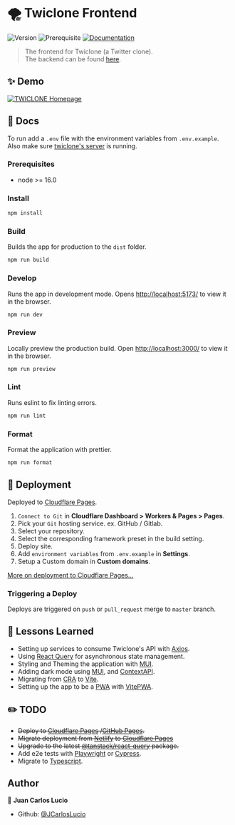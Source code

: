 # 🌪️ Twiclone Frontend

![Version](https://img.shields.io/badge/version-0.1.0-blue.svg?cacheSeconds=2592000)
![Prerequisite](https://img.shields.io/badge/node-%3E%3D%2016.0-blue.svg)
[![Documentation](https://img.shields.io/badge/documentation-yes-brightgreen.svg)](https://github.com/JCarlosLucio/twiclone-frontend#readme)

> The frontend for Twiclone (a Twitter clone).  
> The backend can be found
> [here](https://github.com/JCarlosLucio/twiclone-backend).

## ✨ Demo

[![TWICLONE Homepage](../media/twiclone-desktop.webp?raw=true)](https://twiclone.pages.dev/)

## 📜 Docs

To run add a `.env` file with the environment variables from `.env.example`.  
Also make sure
[twiclone's server](https://github.com/JCarlosLucio/twiclone-backend) is
running.

### Prerequisites

- node >= 16.0

### Install

```sh
npm install
```

### Build

Builds the app for production to the `dist` folder.

```sh
npm run build
```

### Develop

Runs the app in development mode. Opens
[http://localhost:5173/](http://localhost:5173/) to view it in the browser.

```sh
npm run dev
```

### Preview

Locally preview the production build. Open
[http://localhost:3000/](http://localhost:3000/) to view it in the browser.

```sh
npm run preview
```

### Lint

Runs eslint to fix linting errors.

```sh
npm run lint
```

### Format

Format the application with prettier.

```sh
npm run format
```

## 🚀 Deployment

Deployed to [Cloudflare Pages](https://pages.cloudflare.com/).

1. `Connect to Git` in **Cloudflare Dashboard > Workers & Pages > Pages**.
2. Pick your `Git` hosting service. ex. GitHub / Gitlab.
3. Select your repository.
4. Select the corresponding framework preset in the build setting.
5. Deploy site.
6. Add `environment variables` from `.env.example` in **Settings**.
7. Setup a Custom domain in **Custom domains**.

[More on deployment to Cloudflare Pages...](https://vitejs.dev/guide/static-deploy.html#cloudflare-pages)

### Triggering a Deploy

Deploys are triggered on `push` or `pull_request` merge to `master` branch.

## 📖 Lessons Learned

- Setting up services to consume Twiclone's API with
  [Axios](https://axios-http.com/).
- Using [React Query](https://tanstack.com/query/latest) for asynchronous state
  management.
- Styling and Theming the application with [MUI](https://mui.com/).
- Adding dark mode using [MUI](https://mui.com/), and
  [ContextAPI](https://react.dev/learn/passing-data-deeply-with-context).
- Migrating from [CRA](https://create-react-app.dev/) to
  [Vite](https://vitejs.dev/).
- Setting up the app to be a [PWA](https://web.dev/progressive-web-apps/) with
  [VitePWA](https://github.com/vite-pwa/vite-plugin-pwa).

## ✏️ TODO

- ~~Deploy to [Cloudflare Pages](https://pages.cloudflare.com/)
  /[GitHub Pages](https://pages.github.com/).~~
- ~~Migrate deployment from [Netlify](https://www.netlify.com/) to
  [Cloudflare Pages](https://pages.cloudflare.com/)~~
- ~~Upgrade to the latest
  [@tanstack/react-query](https://tanstack.com/query/latest/docs/react/overview)
  package.~~
- Add e2e tests with [Playwright](https://playwright.dev/) or
  [Cypress](https://www.cypress.io/).
- Migrate to [Typescript](https://www.typescriptlang.org/).

## Author

👤 **Juan Carlos Lucio**

- Github: [@JCarlosLucio](https://github.com/JCarlosLucio)
